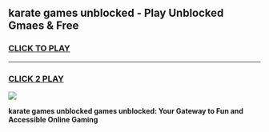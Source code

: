 
## karate games unblocked - Play Unblocked Gmaes & Free
<h3>
<a href="https://news.freeplayer.one?title=karate_games_unblocked&ref=16F">CLICK TO PLAY</a></h3>
<hr>

<h3>
<a href="https://news.freeplayer.one?title=karate_games_unblocked&ref=16F">CLICK 2 PLAY</a>
  
</h3>

<a href="https://news.freeplayer.one?title=karate_games_unblocked&ref=16F/"><img src="https://clearcache.store/games.png"></a>


**karate games unblocked games unblocked: Your Gateway to Fun and Accessible Online Gaming**
